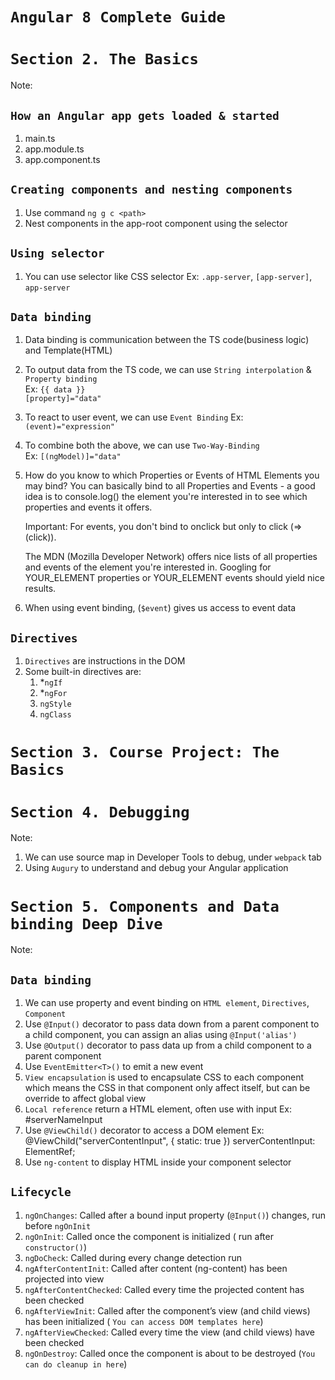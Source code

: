 # `Angular 8 Complete Guide`

# `Section 2. The Basics`

Note:<br>

## `How an Angular app gets loaded & started`

1. main.ts
2. app.module.ts
3. app.component.ts

## `Creating components and nesting components`

1. Use command `ng g c <path>`<br>
2. Nest components in the app-root component using the selector

## `Using selector`

1. You can use selector like CSS selector
   Ex: `.app-server`, `[app-server]`, `app-server`

## `Data binding`

1. Data binding is communication between the TS code(business logic) and Template(HTML)
2. To output data from the TS code, we can use `String interpolation` & `Property binding`<br>
   Ex: `{{ data }}`<br>
   `[property]="data"`

3. To react to user event, we can use `Event Binding`
   Ex: `(event)="expression"`

4. To combine both the above, we can use `Two-Way-Binding`<br>
   Ex: `[(ngModel)]="data"`

5. How do you know to which Properties or Events of HTML Elements you may bind? You can basically bind to all Properties and Events - a good idea is to console.log() the element you're interested in to see which properties and events it offers.

   Important: For events, you don't bind to onclick but only to click (=> (click)).

   The MDN (Mozilla Developer Network) offers nice lists of all properties and events of the element you're interested in. Googling for YOUR_ELEMENT properties or YOUR_ELEMENT events should yield nice results.

6. When using event binding, (`$event`) gives us access to event data

## `Directives`

1. `Directives` are instructions in the DOM<br>
2. Some built-in directives are:
   1. \*`ngIf`
   2. \*`ngFor`
   3. `ngStyle`
   4. `ngClass`

# `Section 3. Course Project: The Basics`

# `Section 4. Debugging`

Note:

1. We can use source map in Developer Tools to debug, under `webpack` tab
2. Using `Augury` to understand and debug your Angular application

# `Section 5. Components and Data binding Deep Dive`

Note:

## `Data binding`

1. We can use property and event binding on `HTML element`, `Directives`, `Component`
2. Use `@Input()` decorator to pass data down from a parent component to a child component, you can assign an alias using `@Input('alias')`
3. Use `@Output()` decorator to pass data up from a child component to a parent component
4. Use `EventEmitter<T>()` to emit a new event
5. `View encapsulation` is used to encapsulate CSS to each component which means the CSS in that component only affect itself, but can be override to affect global view
6. `Local reference` return a HTML element, often use with input
   Ex: #serverNameInput
7. Use `@ViewChild()` decorator to access a DOM element
   Ex: @ViewChild("serverContentInput", { static: true })
   serverContentInput: ElementRef;
8. Use `ng-content` to display HTML inside your component selector

## `Lifecycle`

1. `ngOnChanges`: Called after a bound input property (`@Input()`) changes, run before `ngOnInit`
2. `ngOnInit`: Called once the component is initialized ( run after `constructor()`)
3. `ngDoCheck`: Called during every change detection run
4. `ngAfterContentInit`: Called after content (ng-content) has been projected into view
5. `ngAfterContentChecked`: Called every time the projected content has been checked
6. `ngAfterViewInit`: Called after the component’s view (and child views) has been initialized ( `You can access DOM templates here`)
7. `ngAfterViewChecked`: Called every time the view (and child views) have been checked
8. `ngOnDestroy`: Called once the component is about to be destroyed (`You can do cleanup in here`)
